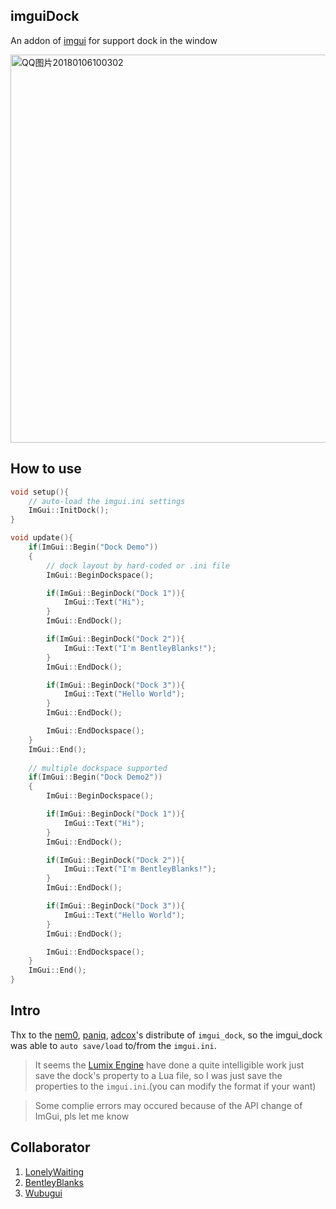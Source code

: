 ## imguiDock
An addon of [imgui](https://github.com/ocornut/imgui/wiki) for support dock in the window

<a data-flickr-embed="true"  href="https://www.flickr.com/photos/134486032@N03/24660622177/in/dateposted-public/" title="QQ图片20180106100302"><img src="https://farm5.staticflickr.com/4683/24660622177_7dafeee6e1_c.jpg" width="800" height="621" alt="QQ图片20180106100302"></a>

## How to use
```cpp
void setup(){
	// auto-load the imgui.ini settings
	ImGui::InitDock();
}

void update(){
	if(ImGui::Begin("Dock Demo"))
	{
		// dock layout by hard-coded or .ini file
		ImGui::BeginDockspace();

		if(ImGui::BeginDock("Dock 1")){
			ImGui::Text("Hi");
		}
		ImGui::EndDock();

		if(ImGui::BeginDock("Dock 2")){
			ImGui::Text("I'm BentleyBlanks!");
		}
		ImGui::EndDock();

		if(ImGui::BeginDock("Dock 3")){
			ImGui::Text("Hello World");
		}
		ImGui::EndDock();

		ImGui::EndDockspace();
	}
	ImGui::End();
	
	// multiple dockspace supported
	if(ImGui::Begin("Dock Demo2"))
	{
		ImGui::BeginDockspace();

		if(ImGui::BeginDock("Dock 1")){
			ImGui::Text("Hi");
		}
		ImGui::EndDock();

		if(ImGui::BeginDock("Dock 2")){
			ImGui::Text("I'm BentleyBlanks!");
		}
		ImGui::EndDock();

		if(ImGui::BeginDock("Dock 3")){
			ImGui::Text("Hello World");
		}
		ImGui::EndDock();

		ImGui::EndDockspace();
	}
	ImGui::End();
}

```

## Intro
Thx to the [nem0](https://github.com/nem0), [paniq](https://github.com/paniq), [adcox](https://github.com/adcox)'s distribute of ```imgui_dock```, so the imgui_dock was able to ```auto save/load``` to/from the ```imgui.ini```.

> It seems the [Lumix Engine](https://github.com/nem0/LumixEngine) have done a quite intelligible work just save the dock's property to a Lua file, so I was just save the properties to the ```imgui.ini```.(you can modify the format if your want)

> Some complie errors may occured because of the API change of ImGui, pls let me know

## Collaborator
1. [LonelyWaiting](https://github.com/lonelyWaiting)
2. [BentleyBlanks](https://github.com/BentleyBlanks)
3. [Wubugui](https://github.com/wubugui)